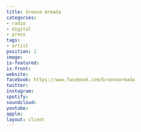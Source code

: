 ```yaml
---
title: Groove Armada
categories:
- radio
- digital
- press
tags:
- artist
position: 2
image: 
is-featured: 
is-front: 
website: 
facebook: https://www.facebook.com/Groovearmada
twitter: 
instagram: 
spotify: 
soundcloud: 
youtube: 
apple: 
layout: client
---
```


